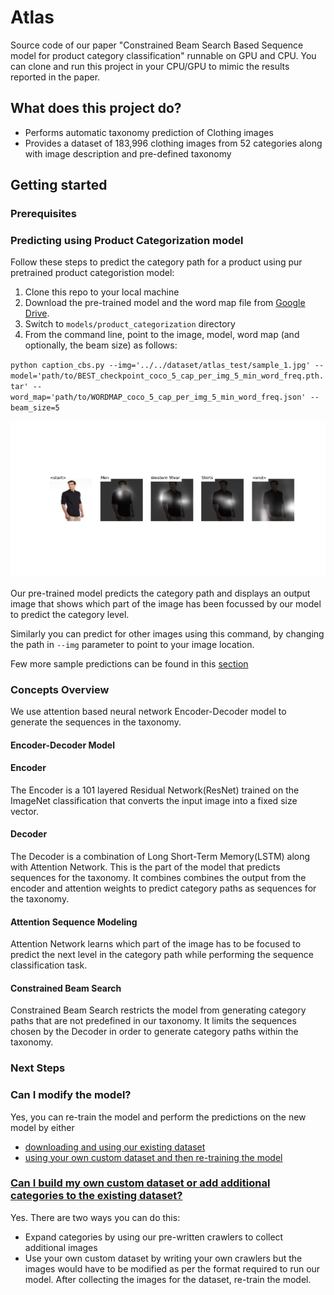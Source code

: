 # Atlas

Source code of our paper "Constrained Beam Search Based Sequence model for product category classification" runnable on GPU and CPU. You can clone and run this project in your CPU/GPU to mimic the results reported in the paper.

## What does this project do?
* Performs automatic taxonomy prediction of Clothing images
* Provides a dataset of 183,996 clothing images from 52 categories along with image description and pre-defined taxonomy

## Getting started

### Prerequisites

### Predicting using Product Categorization model
Follow these steps to predict the category path for a product using pur pretrained product categoristion model: 
1. Clone this repo to your local machine
2. Download the pre-trained model and the word map file from [Google Drive](https://drive.google.com/file/d/1MLbgQrACPvgxQTCP41FaNZr_gomTXkpu/view]).
3. Switch to `models/product_categorization` directory
4. From the command line, point to the image, model, word map (and optionally, the beam size) as follows:

`python caption_cbs.py --img='../../dataset/atlas_test/sample_1.jpg' --model='path/to/BEST_checkpoint_coco_5_cap_per_img_5_min_word_freq.pth.tar' --word_map='path/to/WORDMAP_coco_5_cap_per_img_5_min_word_freq.json' --beam_size=5`

![](./img/prediction_1.png)

Our pre-trained model predicts the category path and displays an output image that shows which part of the image has been focussed by our model to predict the category level.

Similarly you can predict for other images using this command, by changing the path in `--img` parameter to point to your image location.

Few more sample predictions can be found in this [section](https://github.com/vumaasha/Atlas/tree/master/models/apparel_classification)


### Concepts Overview
We use attention based neural network Encoder-Decoder model to generate the sequences in the taxonomy. 

#### Encoder-Decoder Model
#### Encoder
The Encoder is a 101 layered Residual Network(ResNet) trained on the ImageNet classification that converts the input image into a fixed size vector.

#### Decoder
The Decoder is a combination of Long Short-Term Memory(LSTM) along with Attention Network. This is the part of the model that predicts sequences for the taxonomy. It combines combines the output from the encoder and attention weights to predict category paths as sequences for the taxonomy. 

#### Attention Sequence Modeling
Attention Network learns which part of the image has to be focused to predict the next level in the category path while performing the sequence classification task.

#### Constrained Beam Search 
Constrained Beam Search restricts the model from generating category paths that are not predefined in our taxonomy.  It limits the sequences chosen by the Decoder in order to generate category paths within the taxonomy.


### Next Steps
### Can I modify the model?
Yes, you can re-train the model and perform the predictions on the new model by either
* [downloading and using our existing dataset](https://github.com/vumaasha/Atlas/blob/master/dataset/README.md)
* [using your own custom dataset and then re-training the model](#can-i-build-my-own-custom-dataset-or-add-additional-categories-to-the-existing-dataset)

### [Can I build my own custom dataset or add additional categories to the existing dataset?](https://github.com/vumaasha/Atlas/blob/master/dataset/README.md)
Yes. There are two ways you can do this:
* Expand categories by using our pre-written crawlers to collect additional images
* Use your own custom dataset by writing your own crawlers but the images would have to be modified as per the format required to run our model. After collecting the images for the dataset, re-train the model. 
